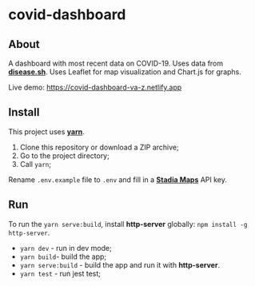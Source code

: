 # covid-dashboard

## About

A dashboard with most recent data on COVID-19. Uses data from [**disease.sh**](https://disease.sh). Uses Leaflet for map visualization and Chart.js for graphs.

Live demo: https://covid-dashboard-va-z.netlify.app

## Install

This project uses [**yarn**](https://yarnpkg.com).

1. Clone this repository or download a ZIP archive;
2. Go to the project directory;
3. Call `yarn`;

Rename `.env.example` file to `.env` and fill in a [**Stadia Maps**](https://stadiamaps.com) API key.

## Run

To run the `yarn serve:build`, install **http-server** globally: `npm install -g http-server`.

- `yarn dev` - run in dev mode;
- `yarn build`- build the app;
- `yarn serve:build` - build the app and run it with **http-server**.
- `yarn test` - run jest test;
